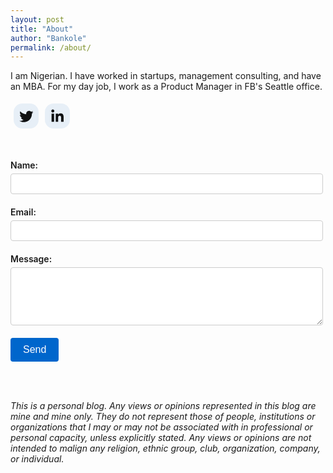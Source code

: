 ```yaml
---
layout: post
title: "About"
author: "Bankole"
permalink: /about/
---
```


I am Nigerian. I have worked in startups, management consulting, and have an MBA. For my day job, I work as a Product Manager in FB's Seattle office.

<div style="display:flex;flex-wrap:wrap"><a target="_blank" rel="noopener noreferrer" style="text-decoration:none;border:0;width:36px;height:36px;padding:2px;margin:5px;color:#0f1011;border-radius:35%;background-color:#e7eff7;" href="https://twitter.com/zeroplustwo_"><svg class="niftybutton-twitter" style="display:block;fill:currentColor" data-tag="twi" data-name="Twitter" viewbox="0 0 512 512" preserveaspectratio="xMidYMid meet"> <path d="M419.6 168.6c-11.7 5.2-24.2 8.7-37.4 10.2 13.4-8.1 23.8-20.8 28.6-36 -12.6 7.5-26.5 12.9-41.3 15.8 -11.9-12.6-28.8-20.6-47.5-20.6 -42 0-72.9 39.2-63.4 79.9 -54.1-2.7-102.1-28.6-134.2-68 -17 29.2-8.8 67.5 20.1 86.9 -10.7-0.3-20.7-3.3-29.5-8.1 -0.7 30.2 20.9 58.4 52.2 64.6 -9.2 2.5-19.2 3.1-29.4 1.1 8.3 25.9 32.3 44.7 60.8 45.2 -27.4 21.4-61.8 31-96.4 27 28.8 18.5 63 29.2 99.8 29.2 120.8 0 189.1-102.1 185-193.6C399.9 193.1 410.9 181.7 419.6 168.6z" /> </svg></a><a target="_blank" rel="noopener noreferrer" style="text-decoration:none;border:0;width:36px;height:36px;padding:2px;margin:5px;color:#0f1011;border-radius:35%;background-color:#e7eff7;" href="https://www.linkedin.com/in/bmakanju/"><svg class="niftybutton-linkedin" style="display:block;fill:currentColor" data-donate="true" data-tag="lin" data-name="LinkedIn" viewbox="0 0 512 512" preserveaspectratio="xMidYMid meet"> <path d="M186.4 142.4c0 19-15.3 34.5-34.2 34.5 -18.9 0-34.2-15.4-34.2-34.5 0-19 15.3-34.5 34.2-34.5C171.1 107.9 186.4 123.4 186.4 142.4zM181.4 201.3h-57.8V388.1h57.8V201.3zM273.8 201.3h-55.4V388.1h55.4c0 0 0-69.3 0-98 0-26.3 12.1-41.9 35.2-41.9 21.3 0 31.5 15 31.5 41.9 0 26.9 0 98 0 98h57.5c0 0 0-68.2 0-118.3 0-50-28.3-74.2-68-74.2 -39.6 0-56.3 30.9-56.3 30.9v-25.2H273.8z" /> </svg></a></div>

&nbsp;

<form action="https://formspree.io/mgezoeeg" method="POST" style="max-width: 500px;">
  <div style="margin-bottom: 20px;">
    <label style="display: block; margin-bottom: 5px; font-weight: 600;">Name:</label>
    <input type="name" name="name" style="width: 100%; padding: 8px; border: 1px solid #ccc; border-radius: 4px; box-sizing: border-box;" />
  </div>
  
  <div style="margin-bottom: 20px;">
    <label style="display: block; margin-bottom: 5px; font-weight: 600;">Email:</label>
    <input type="text" name="_replyto" style="width: 100%; padding: 8px; border: 1px solid #ccc; border-radius: 4px; box-sizing: border-box;" />
  </div>
  
  <div style="margin-bottom: 20px;">
    <label style="display: block; margin-bottom: 5px; font-weight: 600;">Message:</label>
    <textarea name="message" rows="5" style="width: 100%; padding: 8px; border: 1px solid #ccc; border-radius: 4px; box-sizing: border-box; resize: vertical;"></textarea>
  </div>
  
  <button type="submit" style="background-color: #0066cc; color: white; padding: 10px 20px; border: none; border-radius: 4px; cursor: pointer; font-size: 16px;">Send</button>
  <input type="hidden" value="_pages/thanks.html" name="_next" />
</form>

<br>&nbsp;

*This is a personal blog. Any views or opinions represented in this blog are mine and mine only. They do not represent those of people, institutions or organizations that I may or may not be associated with in professional or personal capacity, unless explicitly stated. Any views or opinions are not intended to malign any religion, ethnic group, club, organization, company, or individual.*
